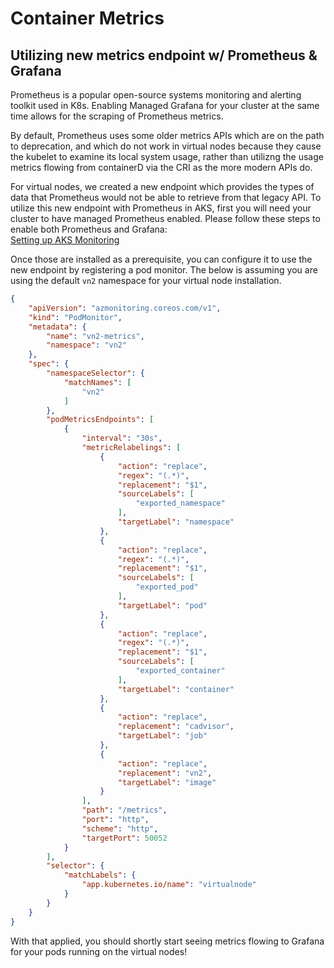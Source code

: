 # Container Metrics
## Utilizing new metrics endpoint w/ Prometheus & Grafana
Prometheus is a popular open-source systems monitoring and alerting toolkit used in K8s. Enabling Managed Grafana for your cluster at the same time allows for the scraping of Prometheus metrics.

By default, Prometheus uses some older metrics APIs which are on the path to deprecation, and which do not work in virtual nodes because they cause the kubelet to examine its local system usage, rather than utilizng the usage metrics flowing from containerD via the CRI as the more modern APIs do.

For virtual nodes, we created a new endpoint which provides the types of data that Prometheus would not be able to retrieve from that legacy API. To utilize this new endpoint with Prometheus in AKS, first you will need your cluster to have managed Prometheus enabled. Please follow these steps to enable both Prometheus and Grafana:  
[Setting up AKS Monitoring](https://learn.microsoft.com/en-us/azure/azure-monitor/containers/kubernetes-monitoring-enable?tabs=cli)

Once those are installed as a prerequisite, you can configure it to use the new endpoint by registering a pod monitor. The below is assuming you are using the default `vn2` namespace for your virtual node installation. 

```json
{
    "apiVersion": "azmonitoring.coreos.com/v1",
    "kind": "PodMonitor",
    "metadata": {
        "name": "vn2-metrics",
        "namespace": "vn2"
    },
    "spec": {
        "namespaceSelector": {
            "matchNames": [
                "vn2"
            ]
        },
        "podMetricsEndpoints": [
            {
                "interval": "30s",
                "metricRelabelings": [
                    {
                        "action": "replace",
                        "regex": "(.*)",
                        "replacement": "$1",
                        "sourceLabels": [
                            "exported_namespace"
                        ],
                        "targetLabel": "namespace"
                    },
                    {
                        "action": "replace",
                        "regex": "(.*)",
                        "replacement": "$1",
                        "sourceLabels": [
                            "exported_pod"
                        ],
                        "targetLabel": "pod"
                    },
                    {
                        "action": "replace",
                        "regex": "(.*)",
                        "replacement": "$1",
                        "sourceLabels": [
                            "exported_container"
                        ],
                        "targetLabel": "container"
                    },
                    {
                        "action": "replace",
                        "replacement": "cadvisor",
                        "targetLabel": "job"
                    },
                    {
                        "action": "replace",
                        "replacement": "vn2",
                        "targetLabel": "image"
                    }
                ],
                "path": "/metrics",
                "port": "http",
                "scheme": "http",
                "targetPort": 50052
            }
        ],
        "selector": {
            "matchLabels": {
                "app.kubernetes.io/name": "virtualnode"
            }
        }
    }
}
```


With that applied, you should shortly start seeing metrics flowing to Grafana for your pods running on the virtual nodes!
